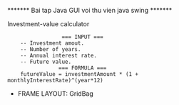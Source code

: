 ******* Bai tap Java GUI voi thu vien java swing *******

Investment-value calculator

					 === INPUT ===
		-- Investment amout.
		-- Number of years.
		-- Annual interest rate.
		-- Future value.
					=== FORMULA ===
		futureValue = investmentAmount * (1 + monthlyInterestRate)^(year*12)

- FRAME LAYOUT: GridBag
